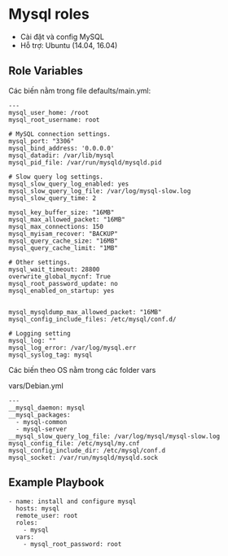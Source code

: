Mysql roles
=====

- Cài đặt và config MySQL
- Hỗ trợ: Ubuntu (14.04, 16.04)


Role Variables
--------------

Các biến nằm trong file defaults/main.yml:
```
---
mysql_user_home: /root
mysql_root_username: root

# MySQL connection settings.
mysql_port: "3306"
mysql_bind_address: '0.0.0.0'
mysql_datadir: /var/lib/mysql
mysql_pid_file: /var/run/mysqld/mysqld.pid

# Slow query log settings.
mysql_slow_query_log_enabled: yes
mysql_slow_query_log_file: /var/log/mysql-slow.log
mysql_slow_query_time: 2

mysql_key_buffer_size: "16MB"
mysql_max_allowed_packet: "16MB"
mysql_max_connections: 150
mysql_myisam_recover: "BACKUP"
mysql_query_cache_size: "16MB"
mysql_query_cache_limit: "1MB"

# Other settings.
mysql_wait_timeout: 28800
overwrite_global_mycnf: True
mysql_root_password_update: no
mysql_enabled_on_startup: yes


mysql_mysqldump_max_allowed_packet: "16MB"
mysql_config_include_files: /etc/mysql/conf.d/

# Logging setting
mysql_log: ""
mysql_log_error: /var/log/mysql.err
mysql_syslog_tag: mysql
```

Các biến theo OS nằm trong các folder vars

vars/Debian.yml
```
---
__mysql_daemon: mysql
__mysql_packages:
  - mysql-common
  - mysql-server
__mysql_slow_query_log_file: /var/log/mysql/mysql-slow.log
mysql_config_file: /etc/mysql/my.cnf
mysql_config_include_dir: /etc/mysql/conf.d
mysql_socket: /var/run/mysqld/mysqld.sock
```

Example Playbook
----------------
```
- name: install and configure mysql 
  hosts: mysql 
  remote_user: root
  roles:
    - mysql 
  vars:
    - mysql_root_password: root
```